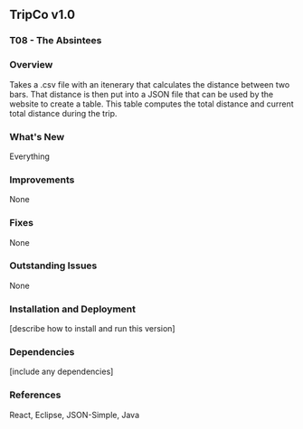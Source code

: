 ## TripCo v1.0 
### T08 - The Absintees

### Overview
Takes a .csv file with an itenerary that calculates the distance between two bars.  That distance is then put into a JSON file that can be used by the website to create a table.  This table computes the total distance and current total distance during the trip.

### What's New 
Everything

### Improvements
None

### Fixes
None

### Outstanding Issues
None

### Installation and Deployment
[describe how to install and run this version]

### Dependencies
[include any dependencies]

### References
React, Eclipse, JSON-Simple, Java

